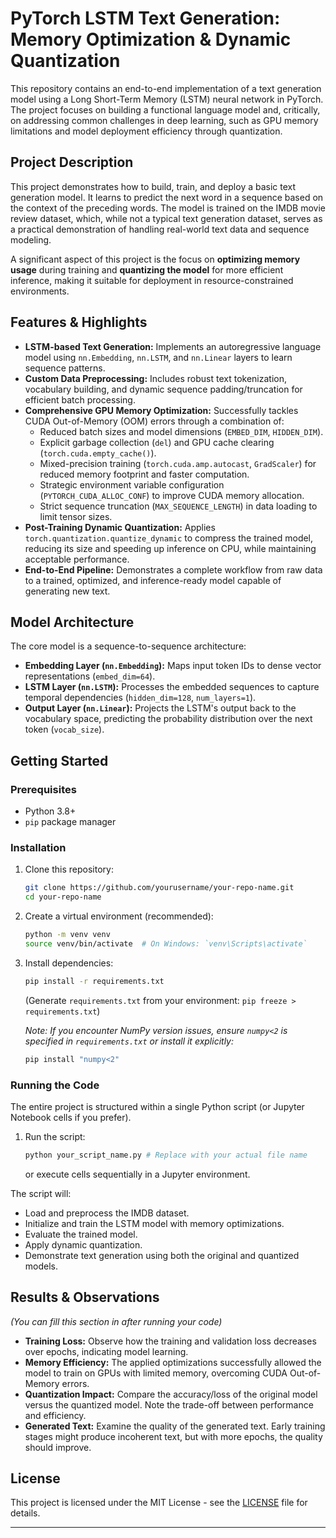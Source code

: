 # PyTorch LSTM Text Generation: Memory Optimization & Dynamic Quantization

This repository contains an end-to-end implementation of a text generation model using a Long Short-Term Memory (LSTM) neural network in PyTorch. The project focuses on building a functional language model and, critically, on addressing common challenges in deep learning, such as GPU memory limitations and model deployment efficiency through quantization.

## Project Description

This project demonstrates how to build, train, and deploy a basic text generation model. It learns to predict the next word in a sequence based on the context of the preceding words. The model is trained on the IMDB movie review dataset, which, while not a typical text generation dataset, serves as a practical demonstration of handling real-world text data and sequence modeling.

A significant aspect of this project is the focus on **optimizing memory usage** during training and **quantizing the model** for more efficient inference, making it suitable for deployment in resource-constrained environments.

## Features & Highlights

*   **LSTM-based Text Generation:** Implements an autoregressive language model using `nn.Embedding`, `nn.LSTM`, and `nn.Linear` layers to learn sequence patterns.
*   **Custom Data Preprocessing:** Includes robust text tokenization, vocabulary building, and dynamic sequence padding/truncation for efficient batch processing.
*   **Comprehensive GPU Memory Optimization:** Successfully tackles CUDA Out-of-Memory (OOM) errors through a combination of:
    *   Reduced batch sizes and model dimensions (`EMBED_DIM`, `HIDDEN_DIM`).
    *   Explicit garbage collection (`del`) and GPU cache clearing (`torch.cuda.empty_cache()`).
    *   Mixed-precision training (`torch.cuda.amp.autocast`, `GradScaler`) for reduced memory footprint and faster computation.
    *   Strategic environment variable configuration (`PYTORCH_CUDA_ALLOC_CONF`) to improve CUDA memory allocation.
    *   Strict sequence truncation (`MAX_SEQUENCE_LENGTH`) in data loading to limit tensor sizes.
*   **Post-Training Dynamic Quantization:** Applies `torch.quantization.quantize_dynamic` to compress the trained model, reducing its size and speeding up inference on CPU, while maintaining acceptable performance.
*   **End-to-End Pipeline:** Demonstrates a complete workflow from raw data to a trained, optimized, and inference-ready model capable of generating new text.

## Model Architecture

The core model is a sequence-to-sequence architecture:

*   **Embedding Layer (`nn.Embedding`):** Maps input token IDs to dense vector representations (`embed_dim=64`).
*   **LSTM Layer (`nn.LSTM`):** Processes the embedded sequences to capture temporal dependencies (`hidden_dim=128`, `num_layers=1`).
*   **Output Layer (`nn.Linear`):** Projects the LSTM's output back to the vocabulary space, predicting the probability distribution over the next token (`vocab_size`).

## Getting Started

### Prerequisites

*   Python 3.8+
*   `pip` package manager

### Installation

1.  Clone this repository:
    ```bash
    git clone https://github.com/yourusername/your-repo-name.git
    cd your-repo-name
    ```
2.  Create a virtual environment (recommended):
    ```bash
    python -m venv venv
    source venv/bin/activate  # On Windows: `venv\Scripts\activate`
    ```
3.  Install dependencies:
    ```bash
    pip install -r requirements.txt
    ```
    (Generate `requirements.txt` from your environment: `pip freeze > requirements.txt`)

    *Note: If you encounter NumPy version issues, ensure `numpy<2` is specified in `requirements.txt` or install it explicitly:*
    ```bash
    pip install "numpy<2"
    ```

### Running the Code

The entire project is structured within a single Python script (or Jupyter Notebook cells if you prefer).

1.  Run the script:
    ```bash
    python your_script_name.py # Replace with your actual file name
    ```
    or execute cells sequentially in a Jupyter environment.

The script will:
*   Load and preprocess the IMDB dataset.
*   Initialize and train the LSTM model with memory optimizations.
*   Evaluate the trained model.
*   Apply dynamic quantization.
*   Demonstrate text generation using both the original and quantized models.

## Results & Observations

*(You can fill this section in after running your code)*

*   **Training Loss:** Observe how the training and validation loss decreases over epochs, indicating model learning.
*   **Memory Efficiency:** The applied optimizations successfully allowed the model to train on GPUs with limited memory, overcoming CUDA Out-of-Memory errors.
*   **Quantization Impact:** Compare the accuracy/loss of the original model versus the quantized model. Note the trade-off between performance and efficiency.
*   **Generated Text:** Examine the quality of the generated text. Early training stages might produce incoherent text, but with more epochs, the quality should improve.

## License

This project is licensed under the MIT License - see the [LICENSE](LICENSE) file for details.

---
